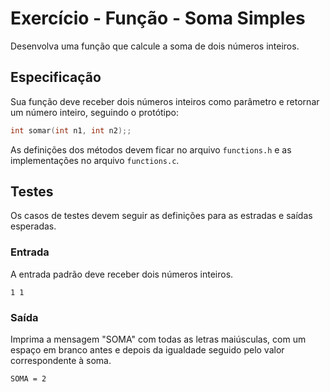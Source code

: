 # Exercício - Função - Soma Simples

Desenvolva uma função que calcule a soma de dois números inteiros.

## Especificação

Sua função deve receber dois números inteiros como parâmetro e retornar um número inteiro, seguindo o protótipo:

```c
int somar(int n1, int n2);;
```

As definições dos métodos devem ficar no arquivo `functions.h` e as implementações no arquivo `functions.c`.

## Testes

Os casos de testes devem seguir as definições para as estradas e saídas esperadas.

### Entrada

A entrada padrão deve receber dois números inteiros.

```
1 1
```

### Saída

Imprima a mensagem "SOMA" com todas as letras maiúsculas, com um espaço em branco antes e depois da igualdade seguido pelo valor correspondente à soma. 

```
SOMA = 2
```